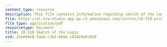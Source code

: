 ```yaml
---
content_type: resource
description: This file contains information regarding sketch of the logic.
file: https://ol-ocw-studio-app-qa.s3.amazonaws.com/courses/18-310-principles-of-discrete-applied-mathematics-fall-2013/31e060e87aebc3b2bb66cb3020a6c020_MIT18_310F13_proofsketch.pdf
file_type: application/pdf
resourcetype: Document
title: 18.310 Sketch of the Logic
uid: 31e060e8-7aeb-c3b2-bb66-cb3020a6c020
---
```

